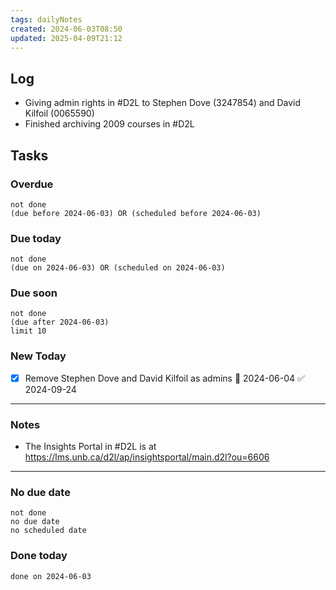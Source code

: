 ```yaml
---
tags: dailyNotes
created: 2024-06-03T08:50
updated: 2025-04-09T21:12
---
```

## Log
- Giving admin rights in #D2L to Stephen Dove (3247854) and David Kilfoil (0065590)
- Finished archiving 2009 courses in #D2L 

## Tasks
### Overdue
```tasks
not done
(due before 2024-06-03) OR (scheduled before 2024-06-03)
```

### Due today
```tasks
not done
(due on 2024-06-03) OR (scheduled on 2024-06-03)
```

### Due soon
```tasks
not done
(due after 2024-06-03)
limit 10
```

### New Today
- [x] Remove Stephen Dove and David Kilfoil as admins 📅 2024-06-04 ✅ 2024-09-24
----
### Notes
- The Insights Portal in #D2L is at https://lms.unb.ca/d2l/ap/insightsportal/main.d2l?ou=6606
----
### No due date
```tasks
not done
no due date
no scheduled date
```

### Done today
```tasks
done on 2024-06-03
```
